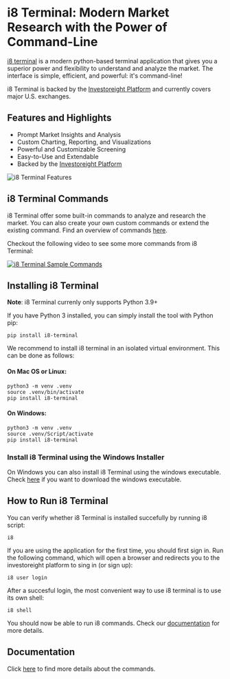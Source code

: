 # i8 Terminal: Modern Market Research with the Power of Command-Line

[i8 terminal](https://www.i8terminal.io) is a modern python-based terminal application that gives you a superior power and flexibility to understand and analyze the market. The interface is simple, efficient, and powerful: it's command-line!

i8 Terminal is backed by the [Investoreight Platform](https://www.investoreight.com) and currently covers major U.S. exchanges.

## Features and Highlights
- Prompt Market Insights and Analysis
- Custom Charting, Reporting, and Visualizations
- Powerful and Customizable Screening
- Easy-to-Use and Extendable
- Backed by the [Investoreight Platform](https://www.investoreight.com)

![i8 Terminal Features](https://www.i8terminal.io/img/gif/i8-terminal-demo.gif)

## i8 Terminal Commands
i8 Terminal offer some built-in commands to analyze and research the market. You can also create your own custom commands or extend the existing command. Find an overview of commands [here](https://i8terminal.io/#commands).

Checkout the following video to see some more commands from i8 Terminal:

[![i8 Terminal Sample Commands](https://img.youtube.com/vi/NpOCqcb-RxY/0.jpg)](https://www.youtube.com/watch?v=NpOCqcb-RxY)


## Installing i8 Terminal
**Note**: i8 Terminal currenly only supports Python 3.9+

If you have Python 3 installed, you can simply install the tool with Python pip:

```
pip install i8-terminal
```

We recommend to install i8 terminal in an isolated virtual environment. This can be done as follows:

#### On Mac OS or Linux:

```
python3 -m venv .venv 
source .venv/bin/activate 
pip install i8-terminal
```

#### On Windows:

```
python3 -m venv .venv 
source .venv/Script/activate 
pip install i8-terminal
```

### Install i8 Terminal using the Windows Installer
On Windows you can also install i8 Terminal using the windows executable. Check [here](https://i8terminal.io/download) if you want to download the windows executable.


## How to Run i8 Terminal
You can verify whether i8 Terminal is installed succefully by running i8 script:

```
i8
```

If you are using the application for the first time, you should first sign in. Run the following command, which will open a browser and redirects you to the investoreight platform to sing in (or sign up):

```
i8 user login
```

After a succesful login, the most convenient way to use i8 terminal is to use its own shell:

```
i8 shell
```

You should now be able to run i8 commands. Check our [documentation](https://docs.i8terminal.io/) for more details.

## Documentation
Click [here](https://docs.i8terminal.io/) to find more details about the commands.
